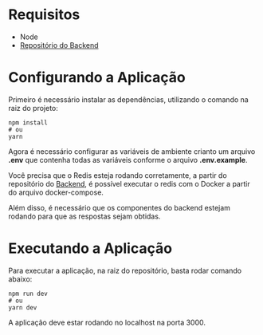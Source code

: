 # Requisitos

* Node
* [Repositório do Backend](https://github.com/wendel-nogueira/redis-back)

# Configurando a Aplicação

Primeiro é necessário instalar as dependências, utilizando o comando na raiz do projeto:

```
npm install
# ou
yarn
```

Agora é necessário configurar as variáveis de ambiente crianto um arquivo **.env** que contenha todas as variáveis conforme o arquivo **.env.example**.

Você precisa que o Redis esteja rodando corretamente, a partir do repositório do [Backend](https://github.com/wendel-nogueira/redis-back), é possível executar o redis com o Docker a partir do arquivo docker-compose.

Além disso, é necessário que os componentes do backend estejam rodando para que as respostas sejam obtidas.

# Executando a Aplicação

Para executar a aplicação, na raiz do repositório, basta rodar comando abaixo:

```
npm run dev
# ou
yarn dev
```

A aplicação deve estar rodando no localhost na porta 3000.
